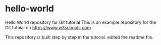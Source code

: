 # hello-world
Hello World repository for Git tutorial
This is an example repository for the Git tutoial on https://www.w3schools.com

This repository is built step by step in the tutorial.
edited the readme file.
